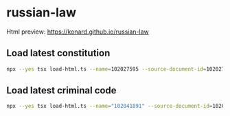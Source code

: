 # russian-law

Html preview: https://konard.github.io/russian-law

## Load latest constitution
```sh
npx --yes tsx load-html.ts --name=102027595 --source-document-id=102027595
```

## Load latest criminal code
```sh
npx --yes tsx load-html.ts --name="102041891" --source-document-id=102041891
```